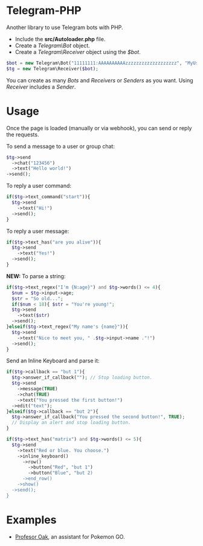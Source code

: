 # Telegram-PHP

Another library to use Telegram bots with PHP.

- Include the **src/Autoloader.php** file.
- Create a *Telegram\Bot* object.
- Create a *Telegram\Receiver* object using the *$bot*.

```php
$bot = new Telegram\Bot("11111111:AAAAAAAAAAzzzzzzzzzzzzzzzzzzz", "MyUserBot", "The Name of Bot");
$tg = new Telegram\Receiver($bot);
```

You can create as many *Bots* and *Receivers* or *Senders* as you want.
Using *Receiver* includes a *Sender*.

# Usage

Once the page is loaded (manually or via webhook), you can send or reply the requests.

To send a message to a user or group chat:
```php
$tg->send
  ->chat("123456")
  ->text("Hello world!")
->send();
```

To reply a user command:
```php
if($tg->text_command("start")){
  $tg->send
    ->text("Hi!")
  ->send();
}
```

To reply a user message:
```php
if($tg->text_has("are you alive")){
  $tg->send
    ->text("Yes!")
  ->send();
}
```

**NEW:** To parse a string:
```php
if($tg->text_regex("I'm {N:age}") and $tg->words() <= 4){
  $num = $tg->input->age;
  $str = "So old...";
  if($num < 18){ $str = "You're young!";
  $tg->send
    ->text($str)
  ->send();
}elseif($tg->text_regex("My name's {name}")){
  $tg->send
    ->text("Nice to meet you, " .$tg->input->name ."!")
  ->send();
}
```

Send an Inline Keyboard and parse it:
```php
if($tg->callback == "but 1"){
  $tg->answer_if_callback(""); // Stop loading button.
  $tg->send
    ->message(TRUE)
    ->chat(TRUE)
    ->text("You pressed the first button!")
  ->edit("text");
}elseif($tg->callback == "but 2"){
  $tg->answer_if_callback("You pressed the second button!", TRUE);
  // Display an alert and stop loading button.
}

if($tg->text_has("matrix") and $tg->words() <= 5){
  $tg->send
    ->text("Red or blue. You choose.")
    ->inline_keyboard()
      ->row()
        ->button("Red", "but 1")
        ->button("Blue", "but 2)
      ->end_row()
    ->show()
  ->send();
}
```

# Examples
- [Profesor Oak](https://github.com/duhow/ProfesorOak), an assistant for Pokemon GO.

